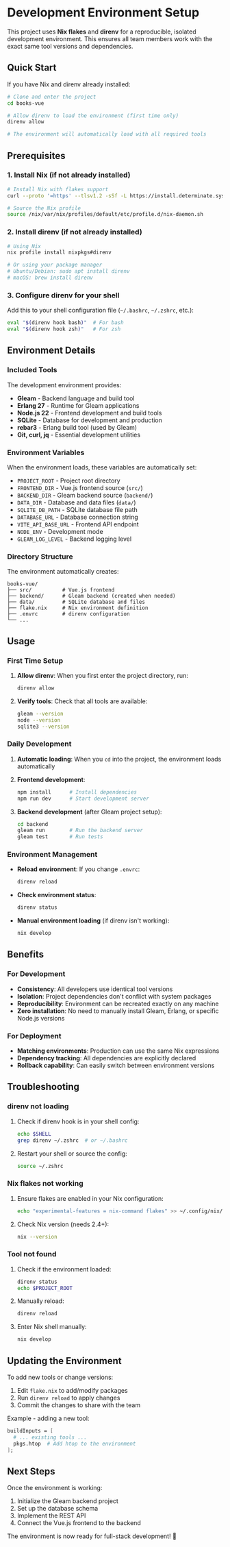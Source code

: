 # Development Environment Setup

This project uses **Nix flakes** and **direnv** for a reproducible, isolated development environment. This ensures all team members work with the exact same tool versions and dependencies.

## Quick Start

If you have Nix and direnv already installed:

```bash
# Clone and enter the project
cd books-vue

# Allow direnv to load the environment (first time only)
direnv allow

# The environment will automatically load with all required tools
```

## Prerequisites

### 1. Install Nix (if not already installed)

```bash
# Install Nix with flakes support
curl --proto '=https' --tlsv1.2 -sSf -L https://install.determinate.systems/nix | sh -s -- install

# Source the Nix profile
source /nix/var/nix/profiles/default/etc/profile.d/nix-daemon.sh
```

### 2. Install direnv (if not already installed)

```bash
# Using Nix
nix profile install nixpkgs#direnv

# Or using your package manager
# Ubuntu/Debian: sudo apt install direnv
# macOS: brew install direnv
```

### 3. Configure direnv for your shell

Add this to your shell configuration file (`~/.bashrc`, `~/.zshrc`, etc.):

```bash
eval "$(direnv hook bash)"  # For bash
eval "$(direnv hook zsh)"   # For zsh
```

## Environment Details

### Included Tools

The development environment provides:

- **Gleam** - Backend language and build tool
- **Erlang 27** - Runtime for Gleam applications
- **Node.js 22** - Frontend development and build tools
- **SQLite** - Database for development and production
- **rebar3** - Erlang build tool (used by Gleam)
- **Git, curl, jq** - Essential development utilities

### Environment Variables

When the environment loads, these variables are automatically set:

- `PROJECT_ROOT` - Project root directory
- `FRONTEND_DIR` - Vue.js frontend source (`src/`)
- `BACKEND_DIR` - Gleam backend source (`backend/`)
- `DATA_DIR` - Database and data files (`data/`)
- `SQLITE_DB_PATH` - SQLite database file path
- `DATABASE_URL` - Database connection string
- `VITE_API_BASE_URL` - Frontend API endpoint
- `NODE_ENV` - Development mode
- `GLEAM_LOG_LEVEL` - Backend logging level

### Directory Structure

The environment automatically creates:

```text
books-vue/
├── src/          # Vue.js frontend
├── backend/      # Gleam backend (created when needed)
├── data/         # SQLite database and files
├── flake.nix     # Nix environment definition
├── .envrc        # direnv configuration
└── ...
```

## Usage

### First Time Setup

1. **Allow direnv**: When you first enter the project directory, run:

   ```bash
   direnv allow
   ```

2. **Verify tools**: Check that all tools are available:

   ```bash
   gleam --version
   node --version
   sqlite3 --version
   ```

### Daily Development

1. **Automatic loading**: When you `cd` into the project, the environment loads automatically

2. **Frontend development**:

   ```bash
   npm install      # Install dependencies
   npm run dev      # Start development server
   ```

3. **Backend development** (after Gleam project setup):

   ```bash
   cd backend
   gleam run        # Run the backend server
   gleam test       # Run tests
   ```

### Environment Management

- **Reload environment**: If you change `.envrc`:

  ```bash
  direnv reload
  ```

- **Check environment status**:

  ```bash
  direnv status
  ```

- **Manual environment loading** (if direnv isn't working):

  ```bash
  nix develop
  ```

## Benefits

### For Development

- **Consistency**: All developers use identical tool versions
- **Isolation**: Project dependencies don't conflict with system packages
- **Reproducibility**: Environment can be recreated exactly on any machine
- **Zero installation**: No need to manually install Gleam, Erlang, or specific Node.js versions

### For Deployment

- **Matching environments**: Production can use the same Nix expressions
- **Dependency tracking**: All dependencies are explicitly declared
- **Rollback capability**: Can easily switch between environment versions

## Troubleshooting

### direnv not loading

1. Check if direnv hook is in your shell config:

   ```bash
   echo $SHELL
   grep direnv ~/.zshrc  # or ~/.bashrc
   ```

2. Restart your shell or source the config:

   ```bash
   source ~/.zshrc
   ```

### Nix flakes not working

1. Ensure flakes are enabled in your Nix configuration:

   ```bash
   echo "experimental-features = nix-command flakes" >> ~/.config/nix/nix.conf
   ```

2. Check Nix version (needs 2.4+):

   ```bash
   nix --version
   ```

### Tool not found

1. Check if the environment loaded:

   ```bash
   direnv status
   echo $PROJECT_ROOT
   ```

2. Manually reload:

   ```bash
   direnv reload
   ```

3. Enter Nix shell manually:

   ```bash
   nix develop
   ```

## Updating the Environment

To add new tools or change versions:

1. Edit `flake.nix` to add/modify packages
2. Run `direnv reload` to apply changes
3. Commit the changes to share with the team

Example - adding a new tool:

```nix
buildInputs = [
  # ... existing tools ...
  pkgs.htop  # Add htop to the environment
];
```

## Next Steps

Once the environment is working:

1. Initialize the Gleam backend project
2. Set up the database schema
3. Implement the REST API
4. Connect the Vue.js frontend to the backend

The environment is now ready for full-stack development! 🚀
